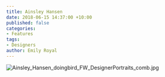 ```yaml
---
title: Ainsley Hansen
date: 2018-06-15 14:37:00 +10:00
published: false
categories:
- Features
tags:
- Designers
author: Emily Royal
---
```


![Ainsley_Hansen_doingbird_FW_DesignerPortraits_comb.jpg](/uploads/Ainsley_Hansen_doingbird_FW_DesignerPortraits_comb.jpg)